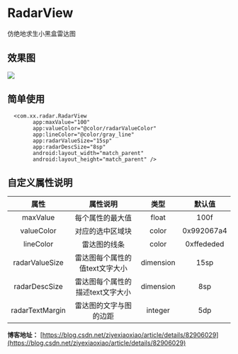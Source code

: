 # RadarView
仿绝地求生小黑盒雷达图

## 效果图

![](http://a3.qpic.cn/psb?/V14Ej48r2rOT1E/gbNtHO50x6A8bb9eKnm3Yy4LaxJRPAe4MqOzlhMyCX0!/m/dDYBAAAAAAAAnull&bo=0AKgBQAAAAADB1U!&rf=photolist&t=5)

## 简单使用

      <com.xx.radar.RadarView
            app:maxValue="100"
            app:valueColor="@color/radarValueColor"
            app:lineColor="@color/gray_line"
            app:radarValueSize="15sp"
            app:radarDescSize="8sp"
            android:layout_width="match_parent"
            android:layout_height="match_parent" />
            
## 自定义属性说明
|属性|属性说明|类型|默认值|
|:--:|:--:|:--:|:--:|
|maxValue|每个属性的最大值|float|100f|
|valueColor|对应的选中区域块|color|0x992067a4|
|lineColor|雷达图的线条|color|0xffededed|
|radarValueSize|雷达图每个属性的值text文字大小|dimension|15sp|
|radarDescSize|雷达图每个属性的描述text文字大小|dimension|8sp|
|radarTextMargin|雷达图的文字与图的边距|integer|5dp|

**博客地址：** [https://blog.csdn.net/ziyexiaoxiao/article/details/82906029](https://blog.csdn.net/ziyexiaoxiao/article/details/82906029)
